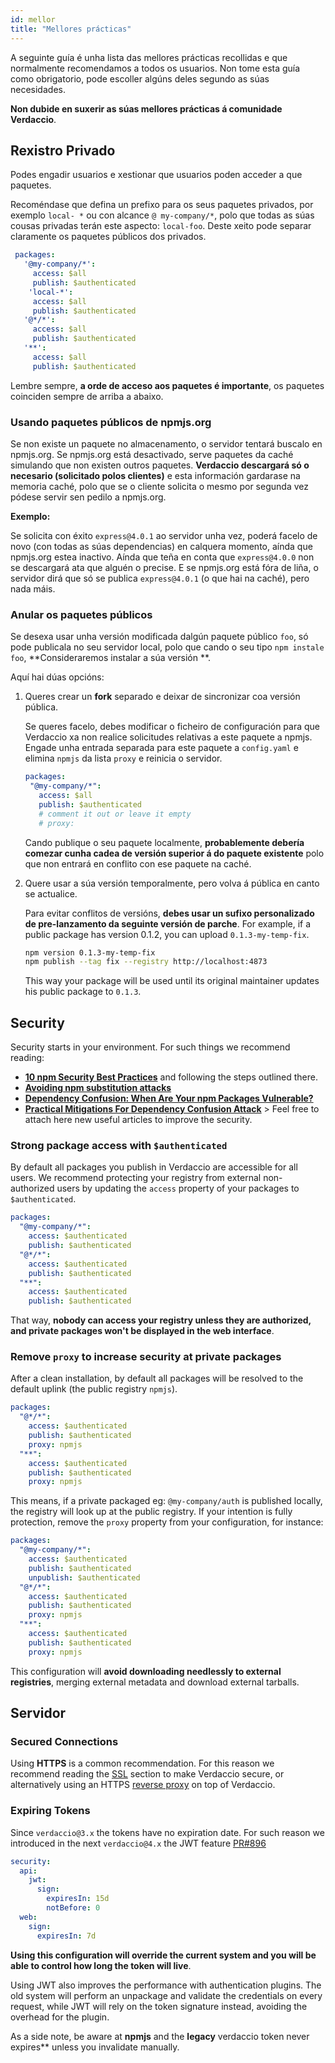 ```yaml
---
id: mellor
title: "Mellores prácticas"
---
```


A seguinte guía é unha lista das mellores prácticas recollidas e que normalmente recomendamos a todos os usuarios. Non tome esta guía como obrigatorio, pode escoller algúns deles segundo as súas necesidades.

**Non dubide en suxerir as súas mellores prácticas á comunidade Verdaccio**.

## Rexistro Privado

Podes engadir usuarios e xestionar que usuarios poden acceder a que paquetes.

Recoméndase que defina un prefixo para os seus paquetes privados, por exemplo `local- *` ou con alcance `@ my-company/*`, polo que todas as súas cousas privadas terán este aspecto: `local-foo`. Deste xeito pode separar claramente os paquetes públicos dos privados.

```yaml
 packages:
   '@my-company/*':
     access: $all
     publish: $authenticated
    'local-*':
     access: $all
     publish: $authenticated
   '@*/*':
     access: $all
     publish: $authenticated
   '**':
     access: $all
     publish: $authenticated
```

Lembre sempre, **a orde de acceso aos paquetes é importante**, os paquetes coinciden sempre de arriba a abaixo.

### Usando paquetes públicos de npmjs.org

Se non existe un paquete no almacenamento, o servidor tentará buscalo en npmjs.org. Se npmjs.org está desactivado, serve paquetes da caché simulando que non existen outros paquetes. **Verdaccio descargará só o necesario (solicitado polos clientes)** e esta información gardarase na memoria caché, polo que se o cliente solicita o mesmo por segunda vez pódese servir sen pedilo a npmjs.org.

**Exemplo:**

Se solicita con éxito `express@4.0.1` ao servidor unha vez, poderá facelo de novo (con todas as súas dependencias) en calquera momento, aínda que npmjs.org estea inactivo. Aínda que teña en conta que `express@4.0.0` non se descargará ata que alguén o precise. E se npmjs.org está fóra de liña, o servidor dirá que só se publica `express@4.0.1` (o que hai na caché), pero nada máis.

### Anular os paquetes públicos

Se desexa usar unha versión modificada dalgún paquete público `foo`, só pode publicala no seu servidor local, polo que cando o seu tipo `npm instale foo`, **Consideraremos instalar a súa versión **.

Aquí hai dúas opcións:

1. Queres crear un **fork** separado e deixar de sincronizar coa versión pública.
    
    Se queres facelo, debes modificar o ficheiro de configuración para que Verdaccio xa non realice solicitudes relativas a este paquete a npmjs. Engade unha entrada separada para este paquete a `config.yaml` e elimina `npmjs` da lista `proxy` e reinicia o servidor.
    
    ```yaml
    packages:
     "@my-company/*":
       access: $all
       publish: $authenticated
       # comment it out or leave it empty
       # proxy:
    ```
    
    Cando publique o seu paquete localmente, **probablemente debería comezar cunha cadea de versión superior á do paquete existente** polo que non entrará en conflito con ese paquete na caché.

2. Quere usar a súa versión temporalmente, pero volva á pública en canto se actualice.
    
    Para evitar conflitos de versións, **debes usar un sufixo personalizado de pre-lanzamento da seguinte versión de parche**. For example, if a public package has version 0.1.2, you can upload `0.1.3-my-temp-fix`.
    
    ```bash
    npm version 0.1.3-my-temp-fix
    npm publish --tag fix --registry http://localhost:4873
    ```
    
    This way your package will be used until its original maintainer updates his public package to `0.1.3`.

## Security

Security starts in your environment. For such things we recommend reading:

- **[10 npm Security Best Practices](https://snyk.io/blog/ten-npm-security-best-practices/)** and following the steps outlined there.
- **[Avoiding npm substitution attacks](https://github.blog/2021-02-12-avoiding-npm-substitution-attacks/)**
- **[Dependency Confusion: When Are Your npm Packages Vulnerable?](https://blog.includesecurity.com/2021/02/dependency-confusion-when-are-your-npm-packages-vulnerable/)**
- **[Practical Mitigations For Dependency Confusion Attack](https://www.kernelcrypt.com/posts/depedency-confusion-explained/)** > Feel free to attach here new useful articles to improve the security.

### Strong package access with `$authenticated`

By default all packages you publish in Verdaccio are accessible for all users. We recommend protecting your registry from external non-authorized users by updating the `access` property of your packages to `$authenticated`.

```yaml
packages:
  "@my-company/*":
    access: $authenticated
    publish: $authenticated
  "@*/*":
    access: $authenticated
    publish: $authenticated
  "**":
    access: $authenticated
    publish: $authenticated
```

That way, **nobody can access your registry unless they are authorized, and private packages won't be displayed in the web interface**.

### Remove `proxy` to increase security at private packages

After a clean installation, by default all packages will be resolved to the default uplink (the public registry `npmjs`).

```yaml
packages:
  "@*/*":
    access: $authenticated
    publish: $authenticated
    proxy: npmjs
  "**":
    access: $authenticated
    publish: $authenticated
    proxy: npmjs
```

This means, if a private packaged eg: `@my-company/auth` is published locally, the registry will look up at the public registry. If your intention is fully protection, remove the `proxy` property from your configuration, for instance:

```yaml
packages:
  "@my-company/*":
    access: $authenticated
    publish: $authenticated
    unpublish: $authenticated
  "@*/*":
    access: $authenticated
    publish: $authenticated
    proxy: npmjs
  "**":
    access: $authenticated
    publish: $authenticated
    proxy: npmjs
```

This configuration will **avoid downloading needlessly to external registries**, merging external metadata and download external tarballs.

## Servidor

### Secured Connections

Using **HTTPS** is a common recommendation. For this reason we recommend reading the [SSL](ssl.md) section to make Verdaccio secure, or alternatively using an HTTPS [reverse proxy](reverse-proxy.md) on top of Verdaccio.

### Expiring Tokens

Since `verdaccio@3.x` the tokens have no expiration date. For such reason we introduced in the next `verdaccio@4.x` the JWT feature [PR#896](https://github.com/verdaccio/verdaccio/pull/896)

```yaml
security:
  api:
    jwt:
      sign:
        expiresIn: 15d
        notBefore: 0
  web:
    sign:
      expiresIn: 7d
```

**Using this configuration will override the current system and you will be able to control how long the token will live**.

Using JWT also improves the performance with authentication plugins. The old system will perform an unpackage and validate the credentials on every request, while JWT will rely on the token signature instead, avoiding the overhead for the plugin.

As a side note, be aware at **npmjs** and the **legacy** verdaccio token never expires** unless you invalidate manually.